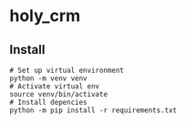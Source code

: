 # holy_crm

## Install
```
# Set up virtual environment
python -m venv venv
# Activate virtual env
source venv/bin/activate
# Install depencies
python -m pip install -r requirements.txt
```
